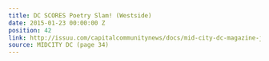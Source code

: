 ```yaml
---
title: DC SCORES Poetry Slam! (Westside)
date: 2015-01-23 00:00:00 Z
position: 42
link: http://issuu.com/capitalcommunitynews/docs/mid-city-dc-magazine-january-2015
source: MIDCITY DC (page 34)
---
```



